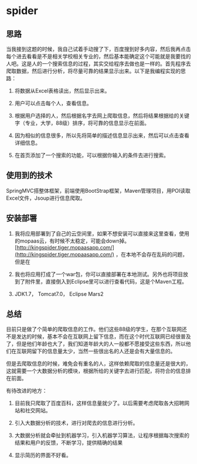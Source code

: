 # spider
## 思路

当我接到这题的时候，我自己试着手动搜了下，百度搜到好多内容，然后我再点击每个进去看看是不是相关学校相关专业的，然后基本能确定这个可能就是我要找的人吧。这是人的一个搜索信息的过程，其实交给程序去做也是一样的。首先程序去爬取数据，然后进行分析，将尽量可靠的结果显示出来。以下是我编程实现的思路：

1. 将数据从Excel表格读出，然后显示出来。

2. 用户可以点击每个人，查看信息。

3. 根据用户选择的人，然后根据名字去网上爬取信息，然后将结果根据给的关键字（专业，大学，88级）排序，将可靠的信息显示在前面。

4. 因为相似的信息很多，所以先将简单的描述信息显示出来，然后可以点击查看详细信息。

5. 在首页添加了一个搜索的功能，可以根据你输入的条件去进行搜索。

## 使用到的技术

SpringMVC搭整体框架，前端使用BootStrap框架，Maven管理项目，用POI读取Excel文件，Jsoup进行信息爬取。

## 安装部署

1. 我将应用部署到了自己的云空间里，如果不想安装可以直接来这里查看，使用的mopaas云，有时候不太稳定，可能会down掉。[http://kingspider.tiger.mopaasapp.com/](http://kingspider.tiger.mopaasapp.com/) ，在本地不会存在乱码的问题，但是在
2. 我也将应用打成了一个war包，你可以直接部署在本地测试。另外也将项目放到了附件里，直接倒入到Eclipse里可以进行查看代码，这是个Maven工程。

3. JDK1.7， Tomcat7.0， Eclipse Mars2

## 总结

目前只是做了个简单的爬取信息的工作。他们这些88级的学生，在那个互联网还不是发达的时候，基本不会在互联网上留下信息，而在这个时代互联网已经很普及了，但是他们年龄也大了，我们知道年龄大的人一般都不愿接受这些东西，所以他们在互联网留下的信息量太少，当然一些很出名的人还是会有大量信息的。

但是去爬取信息的时候，难免会有重名的人，这样依赖爬取的信息量还是很大的，这就需要一个大数据分析的模块，根据所给的关键字去进行匹配，将符合的信息排在前面。

有待改进的地方：

1. 目前我只爬取了百度百科，这样信息量就少了。以后需要考虑爬取各大招聘网站和社交网站。

2. 引入大数据分析的技术，进行对爬去的信息进行分析。

3. 大数据分析就会牵扯到机器学习，引入机器学习算法，让程序根据每次搜索的结果和用户的反馈，不断学习，提供精确的结果

4. 显示简历的界面不好看。
